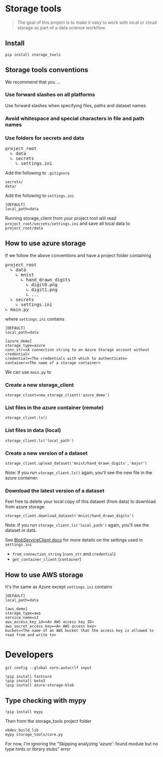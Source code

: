 # Storage tools
> The goal of this project is to make it easy to work with local or cloud storage as part of a data science workflow.


## Install

`pip install storage_tools`

## Storage tools conventions

We recommend that you ...

### Use forward slashes on all platforms

Use forward slashes when specifying files, paths and dataset names.

### Avoid whitespace and special characters in file and path names

### Use folders for secrets and data

<pre>
project_root
  &angrt; data
  &angrt; secrets
    &angrt; settings.ini
</pre>

Add the following to `.gitignore`
```
secrets/
data/
```

Add the following to `settings.ini`
```
[DEFAULT]
local_path=data
```

Running storage_client from your project root will read `project_root/secrets/settings.ini` and save all local data to `project_root/data`

## How to use azure storage

If we follow the above conventions and have a project folder containing

<pre>
project_root
  &angrt; data
    &angrt; mnist
      &angrt; hand_drawn_digits
        &angrt; digit0.png
        &angrt; digit1.png
        &angrt; ...
  &angrt; secrets
    &angrt; settings.ini
&angrt; main.py
</pre>

where `settings.ini` contains

```
[DEFAULT]
local_path=data

[azure_demo]
storage_type=azure
conn_str=<A connection string to an Azure Storage account without credential>
credential=<The credentials with which to authenticate>
container=<The name of a storage container>
```

We can use `main.py` to

### Create a new storage_client

```
storage_client=new_storage_client('azure_demo')
```

### List files in the azure container (remote)

```
storage_client.ls()
```

### List files in data (local)

```
storage_client.ls('local_path')
```

### Create a new version of a dataset

```
storage_client.upload_dataset('mnist/hand_drawn_digits','major')
```

Note: If you run `storage_client.ls()` again, you'll see the new file in the azure container.

### Download the latest version of a dataset

Feel free to delete your local copy of this dataset (from data) to download from azure storage.

```
storage_client.download_dataset('mnist/hand_drawn_digits')
```

Note: If you run `storage_client.ls('local_path')` again, you'll see the dataset in data.

See [BlobServiceClient docs](https://docs.microsoft.com/en-us/python/api/azure-storage-blob/azure.storage.blob.blobserviceclient?view=azure-python) for more details on the settings used in `settings.ini`
- `from_connection_string` (`conn_str` and `credential`)
- `get_container_client` (`container`)

## How to use AWS storage

It's the same as Azure except `settings.ini` contains

```
[DEFAULT]
local_path=data

[aws_demo]
storage_type=aws
service_name=s3
aws_access_key_id=<An AWS access key ID>
aws_secret_access_key=<An AWS access key>
bucket=<The name of an AWS bucket that the access key is allowed to read from and write to>
```

# Developers

```
git config --global core.autocrlf input
```

```
!pip install fastcore
!pip install boto3
!pip install azure-storage-blob
```

## Type checking with mypy

```
!pip install mypy
```

Then from the storage_tools project folder
```
nbdev_build_lib
mypy storage_tools/core.py
```

For now, I'm ignoring the "Skipping analyzing 'azure': found module but no type hints or library stubs" error
